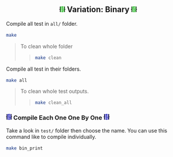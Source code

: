 ## <center> <img src="../img/vn_green.png"> Variation: Binary <img src="../img/vn_green.png"> </center>

Compile all test in `all/` folder.

```bash
make 
```

> To clean whole folder
>> ```bash
>> make clean
>> ```

Compile all test in their folders.

```bash
make all
```

> To clean whole test outputs.
>> ```bash
>> make clean_all
>> ```

### <img src="../img/vn_blue.png"> Compile Each One One By One <img src="../img/vn_blue.png">

Take a look in `test/` folder then choose the name. You can use this command like to compile individually.

```bash
make bin_print
```